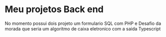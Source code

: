 # Meu projetos Back end
No momento possui dois projeto um formulario SQL com PHP e Desafio da morada que seria um algoritmo de caixa eletronico com a saida Typescript
